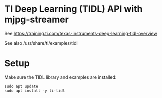 # TI Deep Learning (TIDL) API with mjpg-streamer

See https://training.ti.com/texas-instruments-deep-learning-tidl-overview

See also /usr/share/ti/examples/tidl

# Setup

Make sure the TIDL library and examples are installed:

```
sudo apt update
sudo apt install -y ti-tidl
```
